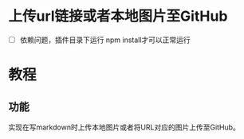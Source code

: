 # 上传url链接或者本地图片至GitHub
- [ ] 依赖问题，插件目录下运行 npm install才可以正常运行
# 教程

## 功能
实现在写markdown时上传本地图片或者将URL对应的图片上传至GitHub。


